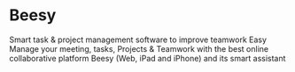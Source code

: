 # Beesy
Smart task &amp; project management software to improve teamwork Easy Manage your meeting, tasks, Projects &amp; Teamwork with the best online collaborative platform Beesy (Web, iPad and iPhone) and its smart assistant
